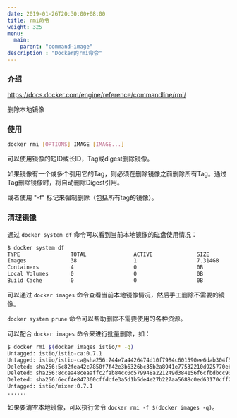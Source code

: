 ```yaml
---
date: 2019-01-26T20:30:00+08:00
title: rmi命令
weight: 325
menu:
  main:
    parent: "command-image"
description : "Docker的rmi命令"
---
```


### 介绍

https://docs.docker.com/engine/reference/commandline/rmi/

删除本地镜像

### 使用

```bash
docker rmi [OPTIONS] IMAGE [IMAGE...]
```

可以使用镜像的短ID或长ID，Tag或digest删除镜像。 

如果镜像有一个或多个引用它的Tag，则必须在删除镜像之前删除所有Tag。通过Tag删除镜像时，将自动删除Digest引用。

或者使用 "-f" 标记来强制删除（包括所有tag的镜像）。

### 清理镜像

通过 `docker system df` 命令可以看到当前本地镜像的磁盘使用情况：

```bash
$ docker system df
TYPE                TOTAL               ACTIVE              SIZE                RECLAIMABLE
Images              38                  1                   7.314GB             7.314GB (99%)
Containers          4                   0                   0B                  0B
Local Volumes       0                   0                   0B                  0B
Build Cache         0                   0                   0B                  0B
```

可以通过 `docker images` 命令查看当前本地镜像情况，然后手工删除不需要的镜像。

`docker system prune` 命令可以帮助删除不需要使用的各种资源。

可以配合 `docker images` 命令来进行批量删除，如：

```bash
$ docker rmi $(docker images istio/* -q)
Untagged: istio/istio-ca:0.7.1
Untagged: istio/istio-ca@sha256:744e7a4426474d10f7984c601590ee6dab304f5cf6677a80b37c3025993dbd4e
Deleted: sha256:5c82fea42c7850f7f42e3b6326bc35b2a8941e77532210d925770eb501c6de1b
Deleted: sha256:8ccea48ceaaffc2fab84cc0d579948a221249d384156f6cfbdbcc9341ec59be7
Deleted: sha256:6ecf4e847360cffdcfe3a5d1b5de4e27b227aa5688c0ed63170cff2ecf7e43f6
Untagged: istio/mixer:0.7.1
......
```

如果要清空本地镜像，可以执行命令 `docker rmi -f $(docker images -q)`。

